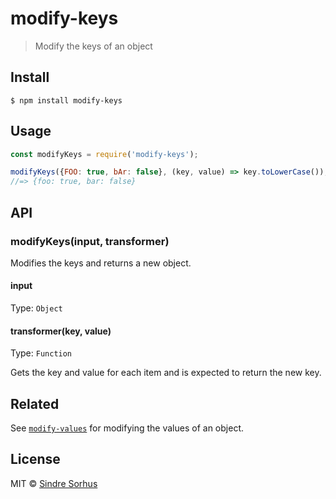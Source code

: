 # modify-keys

> Modify the keys of an object


## Install

```
$ npm install modify-keys
```


## Usage

```js
const modifyKeys = require('modify-keys');

modifyKeys({FOO: true, bAr: false}, (key, value) => key.toLowerCase());
//=> {foo: true, bar: false}
```


## API

### modifyKeys(input, transformer)

Modifies the keys and returns a new object.

#### input

Type: `Object`

#### transformer(key, value)

Type: `Function`

Gets the key and value for each item and is expected to return the new key.


## Related

See [`modify-values`](https://github.com/sindresorhus/modify-values) for modifying the values of an object.


## License

MIT © [Sindre Sorhus](https://sindresorhus.com)

